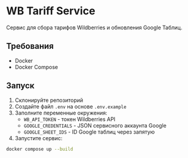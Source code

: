 # WB Tariff Service

Сервис для сбора тарифов Wildberries и обновления Google Таблиц.

## Требования
- Docker
- Docker Compose

## Запуск
1. Склонируйте репозиторий
2. Создайте файл `.env` на основе `.env.example`
3. Заполните переменные окружения:
   - `WB_API_TOKEN` - токен Wildberries API
   - `GOOGLE_CREDENTIALS` - JSON сервисного аккаунта Google
   - `GOOGLE_SHEET_IDS` - ID Google таблиц через запятую
4. Запустите сервис:
```bash
docker compose up --build